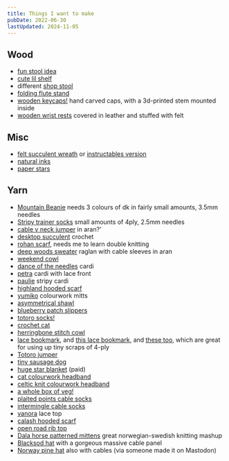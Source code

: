 ```yaml
---
title: Things I want to make
pubDate: 2022-06-30
lastUpdated: 2024-11-05
---
```


## Wood

- [fun stool idea](https://www.youtube.com/watch?v=FzZdFCSet48)
- [cute lil shelf](https://www.tiktok.com/@something_quaint/video/6956860850451778821?_d=secCgYIASAHKAESMgowXTERhCy0L9QrWDxqGnLoC7iGVffvKIh98%2Ft3MMTnGqjlecMISMWBTTVN%2BsoO6XASGgA%3D)
- different [shop stool](https://shopwwmm.com/products/basic-built-shop-stool)
- [folding flute stand](http://goferjoe.bygones.biz/flutstnd.htm)
- [wooden keycaps!](https://www.instructables.com/Wooden-Keycaps-Using-Hand-Tools/) hand carved caps, with a 3d-printed stem mounted inside
- [wooden wrist rests](https://www.instructables.com/Redox-Keyboard-With-Wooden-Case/) covered in leather and stuffed with felt

## Misc

- [felt succulent wreath](https://web.archive.org/web/20210515013256/https://www.craftsy.com/post/diy-succulent-wreath/) or [instructables version](https://www.instructables.com/DIY-Felt-Succulent-Display-How-to-Make-Faux-Plant-/)
- [natural inks](https://www.instructables.com/Home-Made-Ink-From-Nature-Perfect-Purples/)
- [paper stars](https://www.instructables.com/How-to-make-lucky-paper-stars/)

## Yarn

- [Mountain Beanie](https://www.ravelry.com/patterns/library/mountain-beanie-6) needs 3 colours of dk in fairly small amounts, 3.5mm needles
- [Stripy trainer socks](https://www.ravelry.com/patterns/library/meersoxx-ringelsocke) small amounts of 4ply, 2.5mm needles
- [cable v neck jumper](https://knitty.com/ISSUEwinter08/PATTamused.php) in aran?'
- [desktop succulent](https://yarnandchai.com/desktopsucculent/) crochet
- [rohan scarf](https://www.ravelry.com/patterns/library/rohan-banner-double-knit-scarf), needs me to learn double knitting
- [deep woods sweater](https://www.ravelry.com/patterns/library/215-5-deep-woods-sweater) raglan with cable sleeves in aran
- [weekend cowl](https://www.ravelry.com/patterns/library/weekend-cowl-4)
- [dance of the needles](https://www.ravelry.com/patterns/library/dance-of-the-needles) cardi
- [petra](https://www.ravelry.com/patterns/library/petra-19) cardi with lace front
- [paulie](https://www.ravelry.com/patterns/library/paulie) stripy cardi
- [highland hooded scarf](https://www.ravelry.com/patterns/library/highland-hooded-scarf)
- [yumiko](https://www.ravelry.com/patterns/library/yumiko) colourwork mitts
- [asymmetrical shawl](https://www.ravelry.com/patterns/library/asymmetrical-shawl-with-knit-on-edging)
- [blueberry patch slippers](https://www.ravelry.com/patterns/library/blueberry-patch-ballerinas)
- [totoro socks!](https://www.ravelry.com/patterns/library/totoro-socks-2)
- [crochet cat](https://www.ravelry.com/patterns/library/dumpling-kitty)
- [herringbone stitch cowl](https://www.ravelry.com/patterns/library/big-herringbone-cowl)
- [lace bookmark](https://www.ravelry.com/patterns/library/shetland-bookmark), and [this lace bookmark](https://www.ravelry.com/patterns/library/lacy-ladder-bookmark), and [these too](https://www.ravelry.com/patterns/library/bookmark-trio), which are great for using up tiny scraps of 4-ply
- [Totoro jumper](https://www.ravelry.com/projects/strikkefrenzy/paper-dolls)
- [tiny sausage dog](https://www.ravelry.com/patterns/library/small-sausage-dog)
- [huge star blanket](https://www.ravelry.com/patterns/library/starflanket) (paid)
- [cat colourwork headband](https://www.ravelry.com/patterns/library/headband-cats)
- [celtic knit colourwork headband](https://www.ravelry.com/patterns/library/headband-celtic-knots)
- [a whole box of veg!](https://www.ravelry.com/bundles/vegetable-box)
- [plaited points cable socks](https://knitty.com/ISSUEwinter08/PATTplaitedpoints.php)
- [intermingle cable socks](https://knitty.com/ISSUEw18/PATTintermingle/PATTintermingle.php)
- [vanora](https://knitty.com/ISSUEss19/PATTvanora/PATTvanora.php) lace top
- [calash hooded scarf](https://knitty.com/ISSUEdf19/PATTcalash/PATTcalash.php)
- [open road rib top](https://knitty.com/ISSUEw19/PATTopenroad/PATTopenroad.php)
- [Dala horse patterned mittens](https://www.ravelry.com/patterns/library/dala-selbu-hybrid--dala-selbuvotter) great norwegian-swedish knitting mashup
- [Blacksod hat](https://whiletheydream.com/blogs/knit-hats/the-blacksod-hat/) with a gorgeous massive cable panel
- [Norway pine hat](https://www.ravelry.com/patterns/library/norway-pine-hat) also with cables (via someone made it on Mastodon)
